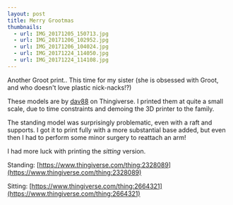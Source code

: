 ```yaml
---
layout: post
title: Merry Grootmas
thumbnails:
  - url: IMG_20171205_150713.jpg
  - url: IMG_20171206_102952.jpg
  - url: IMG_20171206_104024.jpg
  - url: IMG_20171224_114050.jpg
  - url: IMG_20171224_114108.jpg
---
```


Another Groot print.. This time for my sister (she is obsessed with Groot, and who doesn't love plastic nick-nacks!?)

These models are by [dav88](https://www.thingiverse.com/dav88/about) on Thingiverse. I printed them at quite a small scale, due to time constraints and demoing the 3D printer to the family.

The standing model was surprisingly problematic, even with a raft and supports. I got it to print fully with a more substantial base added, but even then I had to perform some minor surgery to reattach an arm!

I had more luck with printing the _sitting_ version.

Standing: [https://www.thingiverse.com/thing:2328089](https://www.thingiverse.com/thing:2328089)

Sitting: [https://www.thingiverse.com/thing:2664321](https://www.thingiverse.com/thing:2664321)
